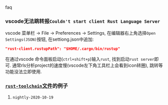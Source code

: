 faq

### vscode无法跳转报`Couldn't start client Rust Language Server`
vscode 菜单栏 -> File -> Preferences -> Settings, 在编辑器右上角选择`Open Settings(JSON)`按钮, 在settiong.json中追加:
```json
"rust-client.rustupPath": "$HOME/.cargo/bin/rustup"
```

在通过vscode 命令面板启动(`ctrl+shift+p`)输入`rust`, 找到启动`rust server`即可. 通常rls分析project的速度慢(vscode左下角工具栏上会看到icon转圈), 跳转等功能没法立即使用.

### [`rust-toolchain`文件](https://rust-lang.github.io/rustup/concepts/toolchains.html)的例子
1. `nightly-2020-10-19`